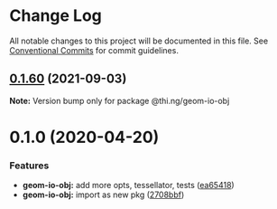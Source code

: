 # Change Log

All notable changes to this project will be documented in this file.
See [Conventional Commits](https://conventionalcommits.org) for commit guidelines.

## [0.1.60](https://github.com/thi-ng/umbrella/compare/@thi.ng/geom-io-obj@0.1.59...@thi.ng/geom-io-obj@0.1.60) (2021-09-03)

**Note:** Version bump only for package @thi.ng/geom-io-obj





# 0.1.0 (2020-04-20)


### Features

* **geom-io-obj:** add more opts, tessellator, tests ([ea65418](https://github.com/thi-ng/umbrella/commit/ea6541847975846080a905b06e24c717fc648a84))
* **geom-io-obj:** import as new pkg ([2708bbf](https://github.com/thi-ng/umbrella/commit/2708bbfee138be06c71c8eb84996c533bdbba8e2))
